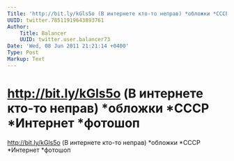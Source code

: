 ```yaml
---
Title: 'http://bit.ly/kGls5o (В интернете кто-то неправ) *обложки *СССР *Интернет *фотошоп'
UUID: twitter.78511919643893761
Author:
    Title: Balancer
    UUID: twitter.user.balancer73
Date: 'Wed, 08 Jun 2011 21:21:14 +0400'
Type: Post
Markup: Text
---
```


# http://bit.ly/kGls5o (В интернете кто-то неправ) *обложки *СССР *Интернет *фотошоп

http://bit.ly/kGls5o (В интернете кто-то неправ) *обложки
*СССР *Интернет *фотошоп